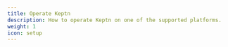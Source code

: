 ```yaml
---
title: Operate Keptn
description: How to operate Keptn on one of the supported platforms.
weight: 1
icon: setup
---
```

